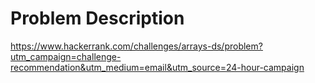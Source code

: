 # Problem Description

https://www.hackerrank.com/challenges/arrays-ds/problem?utm_campaign=challenge-recommendation&utm_medium=email&utm_source=24-hour-campaign